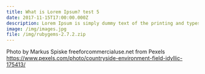 ```yaml
---
title: What is Lorem Ipsum? test 5
date: 2017-11-15T17:00:00.000Z
description: Lorem Ipsum is simply dummy text of the printing and typesetting industry.
image: /img/images.jpg
file: /img/rubygems-2.7.2.zip
---
```

Photo by Markus Spiske freeforcommercialuse.net from Pexels https://www.pexels.com/photo/countryside-environment-field-idyllic-175413/








